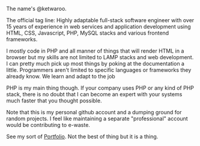 The name's @ketwaroo.

The official tag line: Highly adaptable full-stack software engineer with over 15 years of experience in web services and application development using HTML, CSS, Javascript, PHP, MySQL stacks and various frontend frameworks.

I mostly code in PHP and all manner of things that will render HTML in a browser but my skills are not limited to LAMP stacks and web development.
I can pretty much pick up most things by poking at the documentation a little. Programmers aren't limited to specific languages or frameworks they already know. We learn and adapt to the job

PHP is my main thing though. If your company uses PHP or any kind of PHP stack, there is no doubt that I can become an expert with your systems much faster that you thought possible. 

Note that this is my personal github account and a dumping ground for random projects. I feel like maintaining a separate "professional" account would be contributing to e-waste.

See my sort of [Portfolio](portfolio.md). Not the best of thing but it is a thing.
